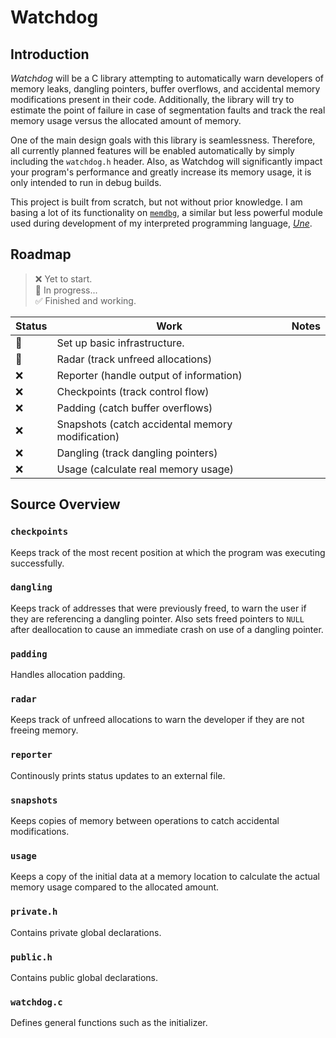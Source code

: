 # Watchdog

## Introduction

*Watchdog* will be a C library attempting to automatically warn developers of memory leaks, dangling pointers, buffer overflows, and accidental memory modifications present in their code. Additionally, the library will try to estimate the point of failure in case of segmentation faults and track the real memory usage versus the allocated amount of memory.

One of the main design goals with this library is seamlessness. Therefore, all currently planned features will be enabled automatically by simply including the `watchdog.h` header. Also, as Watchdog will significantly impact your program's performance and greatly increase its memory usage, it is only intended to run in debug builds. 

This project is built from scratch, but not without prior knowledge. I am basing a lot of its functionality on [`memdbg`](https://github.com/thechnet/une/blob/main/src/util/memdbg.c), a similar but less powerful module used during development of my interpreted programming language, [*Une*](https://github.com/thechnet/une).

## Roadmap

> ❌ Yet to start.  
> 🏃 In progress...  
> ✅ Finished and working.  

Status|Work|Notes
-|-|-
🏃|Set up basic infrastructure.|
🏃|Radar (track unfreed allocations)|
❌|Reporter (handle output of information)|
❌|Checkpoints (track control flow)|
❌|Padding (catch buffer overflows)|
❌|Snapshots (catch accidental memory modification)|
❌|Dangling (track dangling pointers)|
❌|Usage (calculate real memory usage)|

## Source Overview

### `checkpoints`

Keeps track of the most recent position at which the program was executing successfully.

### `dangling`

Keeps track of addresses that were previously freed, to warn the user if they are referencing a dangling pointer. Also sets freed pointers to `NULL` after deallocation to cause an immediate crash on use of a dangling pointer.

### `padding`

Handles allocation padding.

### `radar`

Keeps track of unfreed allocations to warn the developer if they are not freeing memory.

### `reporter`

Continously prints status updates to an external file.

### `snapshots`

Keeps copies of memory between operations to catch accidental modifications.

### `usage`

Keeps a copy of the initial data at a memory location to calculate the actual memory usage compared to the allocated amount.

### `private.h`

Contains private global declarations.

### `public.h`

Contains public global declarations.

### `watchdog.c`

Defines general functions such as the initializer.

